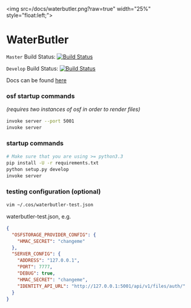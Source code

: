 <img src=/docs/waterbutler.png?raw=true" width="25%" style="float:left;">
# WaterButler

`Master` Build Status: [![Build Status](https://travis-ci.org/CenterForOpenScience/waterbutler.svg?branch=master)](https://travis-ci.org/CenterForOpenScience/waterbutler)

`Develop` Build Status: [![Build Status](https://travis-ci.org/CenterForOpenScience/waterbutler.svg?branch=develop)](https://travis-ci.org/CenterForOpenScience/waterbutler)

Docs can be found [here](https://waterbutler.readthedocs.org/en/latest/)

### osf startup commands
*(requires two instances of osf in order to render files)*

```bash
invoke server --port 5001
invoke server
```


### startup commands

```bash
# Make sure that you are using >= python3.3
pip install -U -r requirements.txt
python setup.py develop
invoke server
```

### testing configuration (optional)

```bash
vim ~/.cos/waterbutler-test.json
```

waterbutler-test.json, e.g.

```json
{
  "OSFSTORAGE_PROVIDER_CONFIG": {
    "HMAC_SECRET": "changeme"
  },
  "SERVER_CONFIG": {
    "ADDRESS": "127.0.0.1",
    "PORT": 7777,
    "DEBUG": true,
    "HMAC_SECRET": "changeme",
    "IDENTITY_API_URL": "http://127.0.0.1:5001/api/v1/files/auth/"
  }
}
```
